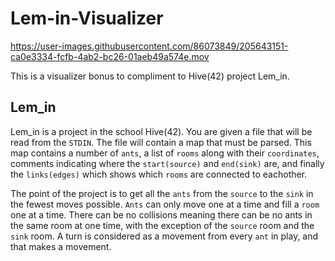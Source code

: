 # Lem-in-Visualizer

https://user-images.githubusercontent.com/86073849/205643151-ca0e3334-fcfb-4ab2-bc26-01aeb49a574e.mov

This is a visualizer bonus to compliment to Hive(42) project Lem_in.

## Lem_in

Lem_in is a project in the school Hive(42). You are given a file that will be read from the `STDIN`. The file will contain a map that must be parsed. This map contains a number of `ants`, a list of `rooms` along with their `coordinates`, comments indicating where the `start(source)` and `end(sink)` are, and finally the `links(edges)` which shows which `rooms` are connected to eachother.

The point of the project is to get all the `ants` from the `source` to the `sink` in the fewest moves possible. `Ants` can only move one at a time and fill a `room` one at a time. There can be no collisions meaning there can be no ants in the same room at one time, with the exception of the `source` room and the `sink` room. A turn is considered as a movement from every `ant` in play, and that makes a movement.
